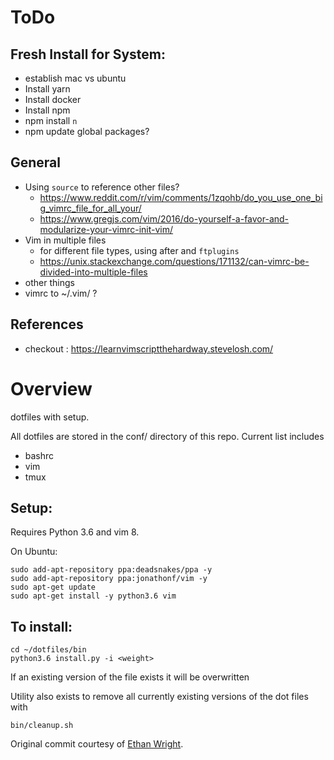 # ToDo

## Fresh Install for System:
* establish mac vs ubuntu
* Install yarn
* Install docker
* Install npm
* npm install `n`
* npm update global packages?

## General
* Using `source` to reference other files?
    * https://www.reddit.com/r/vim/comments/1zqohb/do_you_use_one_big_vimrc_file_for_all_your/
    * https://www.gregjs.com/vim/2016/do-yourself-a-favor-and-modularize-your-vimrc-init-vim/
* Vim in multiple files
    * for different file types, using after and `ftplugins`
    * https://unix.stackexchange.com/questions/171132/can-vimrc-be-divided-into-multiple-files
* other things
* vimrc to ~/.vim/ ?

## References
* checkout : https://learnvimscriptthehardway.stevelosh.com/

# Overview
dotfiles with setup. </br>

All dotfiles are stored in the conf/ directory of this repo. Current list
includes
* bashrc
* vim
* tmux

## Setup:
Requires Python 3.6 and vim 8.

On Ubuntu:
```
sudo add-apt-repository ppa:deadsnakes/ppa -y
sudo add-apt-repository ppa:jonathonf/vim -y 
sudo apt-get update
sudo apt-get install -y python3.6 vim
```

## To install:
```
cd ~/dotfiles/bin
python3.6 install.py -i <weight>
```

If an existing version of the file exists it will be overwritten

Utility also exists to remove all currently existing versions of the dot files
with
```
bin/cleanup.sh
```

Original commit courtesy of [Ethan Wright](https://github.com/EthanJWright).

